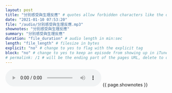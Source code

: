 ```yaml
---
layout: post
title: "分別感受與生理反應" # quotes allow forbidden characters like the colon
date: "2021-01-10 07:53:20"
file: "/audio/分別感受與生理反應.mp3"
shownotes: "分別感受與生理反應"
summary: "分別感受與生理反應"
duration: "file_duration" # audio length in min:sec
length: "file_length" # filesize in bytes
explicit: "no" # change to yes to flag with the explicit tag
block: "no" # change to yes to keep an episode from showing up in iTunes
# permalink: /1 # will be the ending part of the pages URL, delete to default to the title
---
```


<audio controls>
<source src="{{site.url}}{{site.baseurl}}{{ page.file }}" type="audio/x-mp3">
Your browser does not support the audio element.
</audio>
{{ page.shownotes }}
